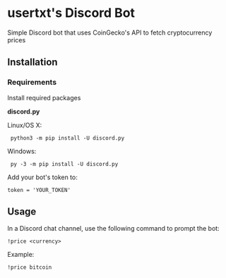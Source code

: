 # usertxt's Discord Bot
Simple Discord bot that uses CoinGecko's API to fetch cryptocurrency prices

## Installation
### Requirements

Install required packages

**discord.py**

Linux/OS X:
```
 python3 -m pip install -U discord.py
```
Windows:
```
 py -3 -m pip install -U discord.py
```

Add your bot's token to:
```
token = 'YOUR_TOKEN'
```

## Usage
In a Discord chat channel, use the following command to prompt the bot:
```
!price <currency>
```

Example:
```
!price bitcoin
``` 